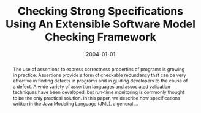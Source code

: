 ---
title: "Checking Strong Specifications Using An Extensible Software Model Checking Framework"
abstract: "The use of assertions to express correctness properties of programs is growing in practice. Assertions provide a form of checkable redundancy that can be very effective in finding defects in programs and in guiding developers to the cause of a defect. A wide variety of assertion languages and associated validation techniques have been developed, but run-time monitoring is commonly thought to be the only practical solution. In this paper, we describe how specifications written in the Java Modeling Language (JML), a general …"
date: 2004-01-01
venue: "Tools and Algorithms for the Construction and Analysis of Systems, 10th International Conference, TACAS 2004, Held as Part of the Joint European Conferences on Theory and Practice of Software, ETAPS 2004, Barcelona, Spain, March 29 - April 2, 2004, Proceedings"
paperurl: https://link.springer.com/chapter/10.1007/978-3-540-24730-2_31
authors: "Robby, Edwin Rodriguez, Matthew B. Dwyer and John Hatcliff"
awards: ""
---